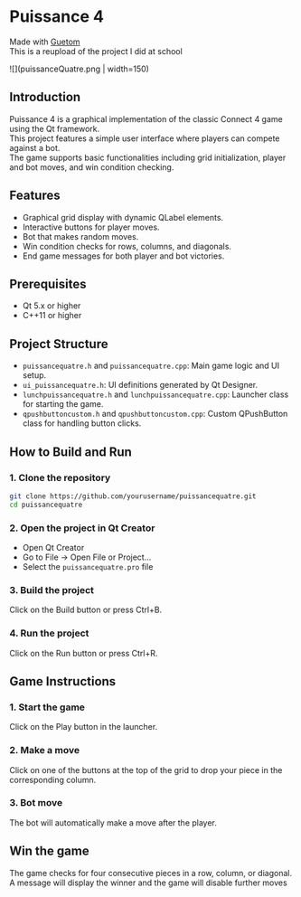 # Puissance 4

Made with [Guetom](https://github.com/Guetom)  
This is a reupload of the project I did at school

![](puissanceQuatre.png | width=150)

## Introduction

Puissance 4 is a graphical implementation of the classic Connect 4 game using the Qt framework.  
This project features a simple user interface where players can compete against a bot.  
The game supports basic functionalities including grid initialization, player and bot moves, and win condition checking.

## Features

- Graphical grid display with dynamic QLabel elements.
- Interactive buttons for player moves.
- Bot that makes random moves.
- Win condition checks for rows, columns, and diagonals.
- End game messages for both player and bot victories.

## Prerequisites

- Qt 5.x or higher
- C++11 or higher

## Project Structure

- `puissancequatre.h` and `puissancequatre.cpp`: Main game logic and UI setup.  
- `ui_puissancequatre.h`: UI definitions generated by Qt Designer.  
- `lunchpuissancequatre.h` and `lunchpuissancequatre.cpp`: Launcher class for starting the game.  
- `qpushbuttoncustom.h` and `qpushbuttoncustom.cpp`: Custom QPushButton class for handling button clicks.  

## How to Build and Run

### 1. Clone the repository

```bash
git clone https://github.com/yourusername/puissancequatre.git
cd puissancequatre
```

### 2. Open the project in Qt Creator

- Open Qt Creator
- Go to File -> Open File or Project...
- Select the `puissancequatre.pro` file

### 3. Build the project

Click on the Build button or press Ctrl+B.

### 4. Run the project

Click on the Run button or press Ctrl+R.

## Game Instructions

### 1. Start the game

Click on the Play button in the launcher.

### 2. Make a move

Click on one of the buttons at the top of the grid to drop your piece in the corresponding column.

### 3. Bot move

The bot will automatically make a move after the player.

## Win the game

The game checks for four consecutive pieces in a row, column, or diagonal.
A message will display the winner and the game will disable further moves
